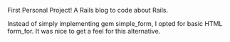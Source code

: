 First Personal Project! 
A Rails blog to code about Rails.

Instead of simply implementing gem simple_form, I opted for basic HTML form_for. It was nice to get a feel for this alternative. 
